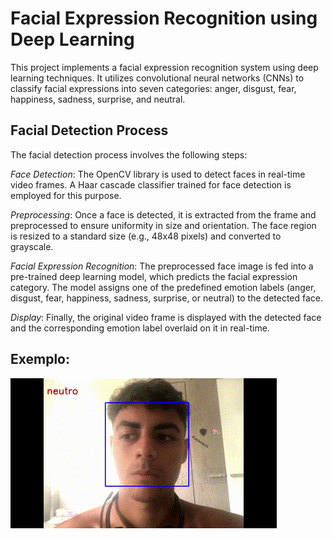 # Facial Expression Recognition using Deep Learning
This project implements a facial expression recognition system using deep learning techniques. It utilizes convolutional neural networks (CNNs) to classify facial expressions into seven categories: anger, disgust, fear, happiness, sadness, surprise, and neutral.

## Facial Detection Process
The facial detection process involves the following steps:

*Face Detection*: The OpenCV library is used to detect faces in real-time video frames. A Haar cascade classifier trained for face detection is employed for this purpose.

*Preprocessing*: Once a face is detected, it is extracted from the frame and preprocessed to ensure uniformity in size and orientation. The face region is resized to a standard size (e.g., 48x48 pixels) and converted to grayscale.

*Facial Expression Recognition*: The preprocessed face image is fed into a pre-trained deep learning model, which predicts the facial expression category. The model assigns one of the predefined emotion labels (anger, disgust, fear, happiness, sadness, surprise, or neutral) to the detected face.

*Display*: Finally, the original video frame is displayed with the detected face and the corresponding emotion label overlaid on it in real-time.

## Exemplo:
<img src="giftest.gif" alt="giftest">

